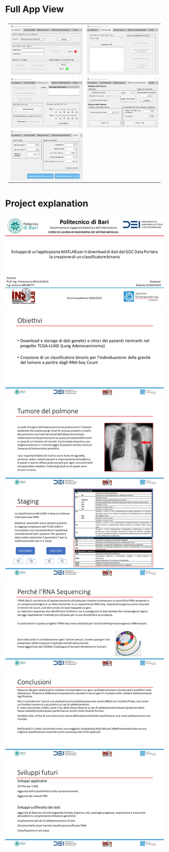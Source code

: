 # Full App View
<table style="padding:10px">
  <tr>
    <td> 
      <img src="./app_screenshot/App_1.jpg" />
    </td>
    <td>
      <img src="./app_screenshot/App_2.jpg" />
    </td>
 </tr>
 <tr>
    <td> 
      <img src="./app_screenshot/App_3.jpg" />
    </td>
    <td>
      <img src="./app_screenshot/App_4.jpg" />
    </td>
 </tr>
  <tr>
    <td> 
      <img src="./app_screenshot/App_5.jpg" />
    </td>
 </tr>
</table>

# Project explanation
<h3 align="center">
  <img src="./SlideShow/Diapositiva1.PNG" />
  <img src="./SlideShow/Diapositiva2.PNG" />
  <img src="./SlideShow/Diapositiva3.PNG" />
  <img src="./SlideShow/Diapositiva4.PNG" />
  <img src="./SlideShow/Diapositiva5.PNG" />
  <img src="./SlideShow/Diapositiva57.PNG" />
  <img src="./SlideShow/Diapositiva58.PNG" />
</h3>
